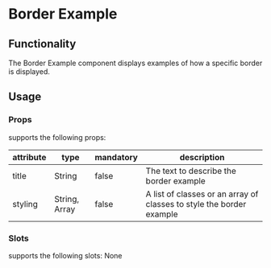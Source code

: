 # Border Example

## Functionality
The Border Example component displays examples of how a specific border is displayed.

## Usage

### Props
<border-example> supports the following props:

| attribute  | type          | mandatory | description                                |
| ---------- | ------------- | --------- | ------------------------------------------ |
| title      | String        | false     | The text to describe the border example    |
| styling    | String, Array | false     | A list of classes or an array of classes to style the border example  |

### Slots
<border-example> supports the following slots:
None
